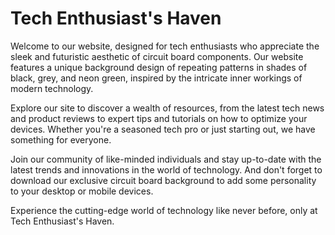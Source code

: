 <!--font:I would recommend using the "Montserrat" font for this website.-->

# Tech Enthusiast's Haven

Welcome to our website, designed for tech enthusiasts who appreciate the sleek and futuristic aesthetic of circuit board components. Our website features a unique background design of repeating patterns in shades of black, grey, and neon green, inspired by the intricate inner workings of modern technology.

Explore our site to discover a wealth of resources, from the latest tech news and product reviews to expert tips and tutorials on how to optimize your devices. Whether you're a seasoned tech pro or just starting out, we have something for everyone.

Join our community of like-minded individuals and stay up-to-date with the latest trends and innovations in the world of technology. And don't forget to download our exclusive circuit board background to add some personality to your desktop or mobile devices.

Experience the cutting-edge world of technology like never before, only at Tech Enthusiast's Haven.

<!--

Write me markdown content of website with wallpaper:

"A repeating pattern of circuit board components, in shades of black, grey, and neon green."

The header of the page should not be copy of the text but rather a real content of the website which is using this wallpaper.


---


# Circuit Board Wallpaper

Welcome to our website featuring a unique wallpaper design of circuit board components. The repeating pattern showcases shades of black, grey, and neon green, making it a perfect fit for tech enthusiasts or anyone who loves a futuristic aesthetic.

Whether you're looking to spruce up your desktop background or add some personality to your phone lock screen, this circuit board wallpaper is sure to impress. Download it now and enjoy the sleek, modern look it brings to your devices.

Don't settle for boring, generic wallpapers - stand out with our one-of-a-kind circuit board design.


---


Heading should not include word "wallpaper". The website should not be about the wallpaper itself, wallpaper is just a related background, rewrite whole content.


---


# Tech Enthusiast's Haven

Welcome to our website, designed for tech enthusiasts who appreciate the sleek and futuristic aesthetic of circuit board components. Our website features a unique background design of repeating patterns in shades of black, grey, and neon green, inspired by the intricate inner workings of modern technology.

Explore our site to discover a wealth of resources, from the latest tech news and product reviews to expert tips and tutorials on how to optimize your devices. Whether you're a seasoned tech pro or just starting out, we have something for everyone.

Join our community of like-minded individuals and stay up-to-date with the latest trends and innovations in the world of technology. And don't forget to download our exclusive circuit board background to add some personality to your desktop or mobile devices.

Experience the cutting-edge world of technology like never before, only at Tech Enthusiast's Haven.


---


Write me a Google font which is best fitting for the website.

Pick from the list:
- Great Vibes
- Roboto
- Exo 2
- Inter
- Futura
- IBM Plex Sans
- Montserrat
- Lato
- Poppins
- Barlow Condensed
- Orbitron
- Alegreya
- Open Sans
- Lobster
- Playfair Display
- Dancing Script
- Raleway


Write just the font name nothing else.


---


I would recommend using the "Montserrat" font for this website.

-->
